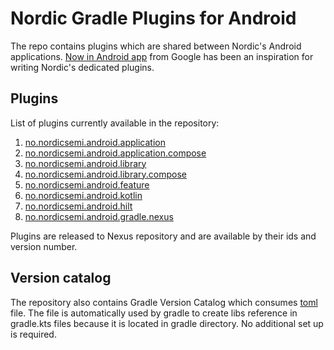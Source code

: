 # Nordic Gradle Plugins for Android

The repo contains plugins which are shared between Nordic's Android applications.
[Now in Android app](https://github.com/android/nowinandroid) from Google has been an inspiration for writing Nordic's dedicated plugins.

## Plugins

List of plugins currently available in the repository:

1. [no.nordicsemi.android.application](plugins/src/main/kotlin/AndroidApplicationConventionPlugin.kt)
2. [no.nordicsemi.android.application.compose](plugins/src/main/kotlin/AndroidApplicationComposeConventionPlugin.kt)
3. [no.nordicsemi.android.library](plugins/src/main/kotlin/AndroidLibraryConventionPlugin.kt)
4. [no.nordicsemi.android.library.compose](plugins/src/main/kotlin/AndroidLibraryComposeConventionPlugin.kt)
5. [no.nordicsemi.android.feature](plugins/src/main/kotlin/AndroidFeatureConventionPlugin.kt)
6. [no.nordicsemi.android.kotlin](plugins/src/main/kotlin/AndroidKotlinConventionPlugin.kt)
6. [no.nordicsemi.android.hilt](plugins/src/main/kotlin/AndroidHiltConventionPlugin.kt)
6. [no.nordicsemi.android.gradle.nexus](plugins/src/main/kotlin/AndroidNexusRepositoryPlugin.kt)

Plugins are released to Nexus repository and are available by their ids and version number.

## Version catalog
The repository also contains Gradle Version Catalog which consumes [toml](gradle/libs.versions.toml) file.
The file is automatically used by gradle to create libs reference in gradle.kts files because it is located in gradle directory.
No additional set up is required.
